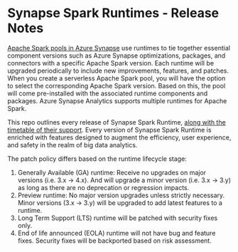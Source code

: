 # Synapse Spark Runtimes - Release Notes

[Apache Spark pools in Azure Synapse](https://learn.microsoft.com/en-us/azure/synapse-analytics/spark/apache-spark-version-support) use runtimes to tie together essential component versions such as Azure Synapse optimizations, packages, and connectors with a specific Apache Spark version. Each runtime will be upgraded periodically to include new improvements, features, and patches. When you create a serverless Apache Spark pool, you will have the option to select the corresponding Apache Spark version. Based on this, the pool will come pre-installed with the associated runtime components and packages. Azure Synapse Analytics supports multiple runtimes for Apache Spark.

This repo outlines every release of Synapse Spark Runtime, [along with the timetable of their support](https://learn.microsoft.com/en-us/azure/synapse-analytics/spark/runtime-for-apache-spark-lifecycle-and-supportability). Every version of Synapse Spark Runtime is enriched with features designed to augment the efficiency, user experience, and safety in the realm of big data analytics.

The patch policy differs based on the runtime lifecycle stage:
1. Generally Available (GA) runtime: Receive no upgrades on major versions (i.e. 3.x -> 4.x). And will upgrade a minor version (i.e. 3.x -> 3.y) as long as there are no deprecation or regression impacts.
1. Preview runtime: No major version upgrades unless strictly necessary. Minor versions (3.x -> 3.y) will be upgraded to add latest features to a runtime.
1. Long Term Support (LTS) runtime will be patched with security fixes only.
1. End of life announced (EOLA) runtime will not have bug and feature fixes. Security fixes will be backported based on risk assessment.
